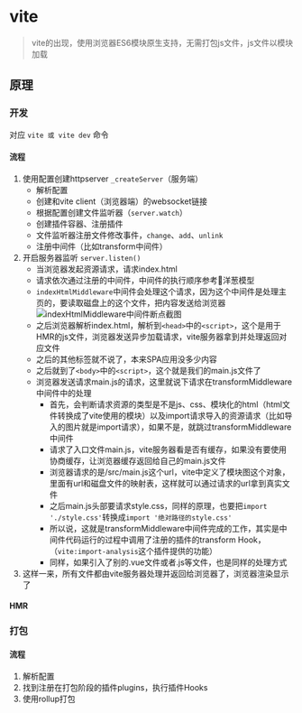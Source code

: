 # vite

> vite的出现，使用浏览器ES6模块原生支持，无需打包js文件，js文件以模块加载

## 原理

### 开发

对应 `vite 或 vite dev` 命令

#### 流程

1. 使用配置创建httpserver `_createServer`（服务端）
   - 解析配置
   - 创建和vite client（浏览器端）的websocket链接
   - 根据配置创建文件监听器（`server.watch`）
   - 创建插件容器、注册插件
   - 文件监听器注册文件修改事件，`change`、`add`、`unlink`
   - 注册中间件（比如transform中间件）
2. 开启服务器监听 `server.listen()`  
   - 当浏览器发起资源请求，请求index.html
   - 请求依次通过注册的中间件，中间件的执行顺序参考🧅洋葱模型
   - `indexHtmlMiddleware`中间件会处理这个请求，因为这个中间件是处理主页的，要读取磁盘上的这个文件，把内容发送给浏览器
   ![indexHtmlMiddleware中间件断点截图]()
   - 之后浏览器解析index.html，解析到`<head>`中的`<script>`，这个是用于HMR的js文件，浏览器发送异步加载请求，vite服务器拿到并处理返回对应文件
   - 之后的其他标签就不说了，本来SPA应用没多少内容
   - 之后就到了`<body>`中的`<script>`，这个就是我们的main.js文件了
   - 浏览器发送请求main.js的请求，这里就说下请求在transformMiddleware中间件中的处理
     - 首先，会判断请求资源的类型是不是js、css、模块化的html（html文件转换成了vite使用的模块）以及import请求导入的资源请求（比如导入的图片就是import请求），如果不是，就跳过transformMiddleware中间件
     - 请求了入口文件main.js，vite服务器看是否有缓存，如果没有要使用协商缓存，让浏览器缓存返回给自己的main.js文件
     - 浏览器请求的是/src/main.js这个url，vite中定义了模块图这个对象，里面有url和磁盘文件的映射表，这样就可以通过请求的url拿到真实文件
     - 之后main.js头部要请求style.css，同样的原理，也要把`import './style.css'`转换成`import '绝对路径的style.css'`
     - 所以说，这就是transformMiddleware中间件完成的工作，其实是中间件代码运行的过程中调用了注册的插件的transform Hook，（`vite:import-analysis`这个插件提供的功能）
     - 同样，如果引入了别的.vue文件或者.js等文件，也是同样的处理方式
3. 这样一来，所有文件都由vite服务器处理并返回给浏览器了，浏览器渲染显示了

#### HMR


### 打包

#### 流程

1. 解析配置
2. 找到注册在打包阶段的插件plugins，执行插件Hooks
3. 使用rollup打包


